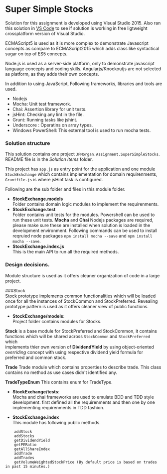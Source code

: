 # Super Simple Stocks

Solution for this assignment is developed using Visual Studio 2015. 
Also ran this solution in [VS Code](https://code.visualstudio.com/) to see if solution is working in free ligtweight crossplatform version of Visual Studio.

ECMAScript5 is used as it is more complex to demonstrate Javascript concepts as compare to 
ECMAScript2015 which adds class like syntactical sugar on top of ES5 concepts.

Node.js is used as a server-side platform, only to demonstrate javascript language concepts and coding skills. 
Angularjs/Knockoutjs are not selected as platform, as they adds their own concepts.

In addition to using JavaScript, Following frameworks, libraries and tools are used.

* Nodejs
* Mocha: Unit test framework.
* Chai: Assertion library for unit tests.
* jsHint: Checking any lint in the file.
* Grunt: Running tasks like jshint.
* Underscore : Operatins on array types.
* Windows PowerShell: This external tool is used to run mocha tests.


### Solution structure

This solution contains one project `JPMorgan.Assignment.SuperSimpleStocks`. 
README file is in the *Solution Items* folder.

This project has `app.js` as entry point for the application and 
one module `StockExhchange` which contains implementation for domain requirenments, 
`Gruntfile.js` is where jsHint task is configured.

Following are the sub folder and files in this module folder.


* **StockExchange.models** <br />
Folder contains domain logic modules to implement the requirenments.
* **StockExchange.test** <br />
Folder contains unit tests for the modules. Powershell can be used to run these unit tests. 
**Mocha** and **Chai** Nodejs packages are required, please make sure these are installed when solution is loaded in the development environment. Following commands can be used to install reqruied node packages `npm install mocha --save` and `npm install mocha --save`.
* **StockExchange.index.js** <br />
This is the main API to run all the required methods.



### Design decisions.



Module structure is used as it offers cleaner organization of code in a large project.

###Stock  
Stock prototype implements common functionalities which will be loaded once for all the instances of StockCommon and StockPreferred.
Revealing prototype pattern is used as it offers cleaner view of public functions.

* **StockExchange/models**:<br />
 Project folder contains modules for Stocks. 

**Stock** is a base module for StockPreferred and StockCommon, it contains functions which will be shared across `StockCommon` and `StockPreferred` which<br />
  implements thier own version of **DividendYield** by using object-oriented *overriding* concept with using respective dividend yield formula for preferred and common stock.

**Trade**
Trade module which contains properties to describe trade. This class contains no method as use cases didn't identified any.
   
**TradeTypeEnum**
This contains enum for TradeType.
 
* **StockExchange/tests**:<br />
Mocha and chai frameworks are used to emulate BDD and TDD style development. first defined all the requirenments and then one by one implementing requirenments in TDD fashion.

* **StockExchange.index** <br />
	This module has following public methods.
```
	addStock
    addStocks
	getDividendYield
	getPERatio
	getAllShareIndex
    addTrade
    addTrades
    getVolumeWeightedStockPrice (By default price is based on trades in past 15 minutes.)
```


